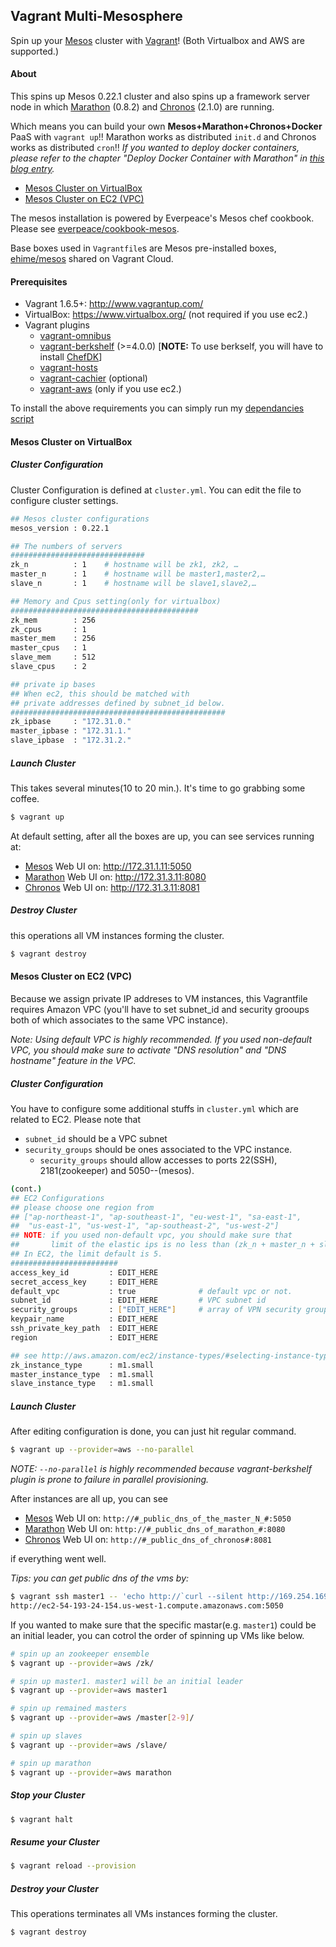 ## Vagrant Multi-Mesosphere

Spin up your [Mesos](http://mesos.apache.org) cluster with [Vagrant](http://www.vagrantup.com)! (Both Virtualbox and AWS are supported.)

#### About

This spins up Mesos 0.22.1 cluster and also spins up a framework server node in which [Marathon](https://github.com/mesosphere/marathon) (0.8.2) and [Chronos](http://github.com/mesos/chronos) (2.1.0) are running.

Which means you can build your own __Mesos+Marathon+Chronos+Docker__ PaaS with `vagrant up`!!  Marathon works as distributed `init.d` and Chronos works as distributed `cron`!!  _If you wanted to deploy docker containers, please refer to the chapter "Deploy Docker Container with Marathon" in [this blog entry](http://frankhinek.com/deploy-docker-containers-on-mesos-0-20/)._

* [Mesos Cluster on VirtualBox](#clvb)
* [Mesos Cluster on EC2 (VPC)](#clec2)


The mesos installation is powered by Everpeace's Mesos chef cookbook.  Please see [everpeace/cookbook-mesos](http://github.com/everpeace/cookbook-mesos).

Base boxes used in `Vagrantfile`s are Mesos pre-installed boxes,
[ehime/mesos](https://vagrantcloud.com/ehime/boxes/mesos) shared on Vagrant Cloud.


#### Prerequisites

* Vagrant 1.6.5+: <http://www.vagrantup.com/>
* VirtualBox: <https://www.virtualbox.org/> (not required if you use ec2.)
* Vagrant plugins
    * [vagrant-omnibus](https://github.com/schisamo/vagrant-omnibus)
    * [vagrant-berkshelf](https://github.com/berkshelf/vagrant-berkshelf) (>=4.0.0) [__NOTE:__ To use berkself, you will have to install [ChefDK](https://downloads.chef.io/chef-dk/)]
    * [vagrant-hosts](https://github.com/adrienthebo/vagrant-hosts)
    * [vagrant-cachier](https://github.com/fgrehm/vagrant-cachier) (optional)
    * [vagrant-aws](https://github.com/mitchellh/vagrant-aws) (only if you use ec2.)

To install the above requirements you can simply run my [dependancies  script](https://github.com/ehime/vagrant-mesos/blob/master/vagrant_plugin_installer.sh)

<a name="clvb"></a>
#### Mesos Cluster on VirtualBox

##### Cluster Configuration
Cluster Configuration is defined at  `cluster.yml`.  You can edit the file to configure cluster settings.

```bash
## Mesos cluster configurations
mesos_version : 0.22.1

## The numbers of servers
##############################
zk_n          : 1    # hostname will be zk1, zk2, …
master_n      : 1    # hostname will be master1,master2,…
slave_n       : 1    # hostname will be slave1,slave2,…

## Memory and Cpus setting(only for virtualbox)
##########################################
zk_mem        : 256
zk_cpus       : 1
master_mem    : 256
master_cpus   : 1
slave_mem     : 512
slave_cpus    : 2

## private ip bases
## When ec2, this should be matched with
## private addresses defined by subnet_id below.
################################################
zk_ipbase     : "172.31.0."
master_ipbase : "172.31.1."
slave_ipbase  : "172.31.2."
```


##### Launch Cluster
This takes several minutes(10 to 20 min.).  It's time to go grabbing some coffee.

```bash
$ vagrant up
```

At default setting, after all the boxes are up, you can see services running at:

* [Mesos](https://github.com/apache/mesos) Web UI on: <http://172.31.1.11:5050>
* [Marathon](https://github.com/mesosphere/marathon) Web UI on: <http://172.31.3.11:8080>
* [Chronos](https://github.com/mesos/chronos) Web UI on: <http://172.31.3.11:8081>

##### Destroy Cluster
this operations all VM instances forming the cluster.

```bash
$ vagrant destroy
```

<a name="clec2"></a>
#### Mesos Cluster on EC2 (VPC)

Because we assign private IP addreses to VM instances, this Vagrantfile requires Amazon VPC (you'll have to set subnet_id and security grooups both of which associates to the same VPC instance).

_Note: Using default VPC is highly recommended.  If you used non-default VPC, you should make sure to activate "DNS resolution" and "DNS hostname" feature in the VPC._

##### Cluster Configuration
You have to configure some additional stuffs in `cluster.yml` which are related to EC2.  Please note that

* `subnet_id` should be a VPC subnet
* `security_groups` should be ones associated to the VPC instance.
	* `security_groups` should allow accesses to ports 22(SSH), 2181(zookeeper) and 5050--(mesos).

```bash
(cont.)
## EC2 Configurations
## please choose one region from
## ["ap-northeast-1", "ap-southeast-1", "eu-west-1", "sa-east-1",
##  "us-east-1", "us-west-1", "ap-southeast-2", "us-west-2"]
## NOTE: if you used non-default vpc, you should make sure that
##       limit of the elastic ips is no less than (zk_n + master_n + slave_n).
## In EC2, the limit default is 5.
########################
access_key_id         : EDIT_HERE
secret_access_key     : EDIT_HERE
default_vpc           : true              # default vpc or not.
subnet_id             : EDIT_HERE         # VPC subnet id
security_groups       : ["EDIT_HERE"]     # array of VPN security groups. e.g. ['sg*** ']
keypair_name          : EDIT_HERE
ssh_private_key_path  : EDIT_HERE
region                : EDIT_HERE

## see http://aws.amazon.com/ec2/instance-types/#selecting-instance-types
zk_instance_type      : m1.small
master_instance_type  : m1.small
slave_instance_type   : m1.small
```

##### Launch Cluster
After editing configuration is done, you can just hit regular command.

```bash
$ vagrant up --provider=aws --no-parallel
```

_NOTE: `--no-parallel` is highly recommended because vagrant-berkshelf plugin is prone to failure in parallel provisioning._

After instances are all up, you can see

* [Mesos](https://github.com/apache/mesos) Web UI on:           `http://#_public_dns_of_the_master_N_#:5050`
* [Marathon](https://github.com/mesosphere/marathon) Web UI on: `http://#_public_dns_of_marathon_#:8080`
* [Chronos](https://github.com/mesos/chronos) Web UI on:        `http://#_public_dns_of_chronos#:8081`

if everything went well.

_Tips: you can get public dns of the vms by:_

```bash
$ vagrant ssh master1 -- 'echo http://`curl --silent http://169.254.169.254/latest/meta-data/public-hostname`:5050'
http://ec2-54-193-24-154.us-west-1.compute.amazonaws.com:5050
```

If you wanted to make sure that the specific mastar(e.g. `master1`) could be an initial leader, you can cotrol the order of spinning up VMs like below.

```bash
# spin up an zookeeper ensemble
$ vagrant up --provider=aws /zk/

# spin up master1. master1 will be an initial leader
$ vagrant up --provider=aws master1

# spin up remained masters
$ vagrant up --provider=aws /master[2-9]/

# spin up slaves
$ vagrant up --provider=aws /slave/

# spin up marathon
$ vagrant up --provider=aws marathon
```

##### Stop your Cluster
```bash
$ vagrant halt
```

##### Resume your Cluster
```bash
$ vagrant reload --provision
```

##### Destroy your Cluster
This operations terminates all VMs instances forming the cluster.

```bash
$ vagrant destroy
```

